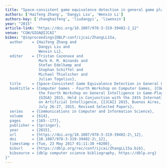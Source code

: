 ```yaml
---
title: "Space-consistent game equivalence detection in general game playing"
authors: ['Haifeng Zhang', 'Dangyi Liu', 'Wenxin Li']
authors-key: ['zhanghaifeng', 'liudangyi', 'liwenxin']
year: "2015"
article-link: "https://doi.org/10.1007/978-3-319-39402-2_12"
venue: "CGW/GIGA@IJCAI"
bibex: "@inproceedings{DBLP:conf/ijcai/ZhangLL15a,
  author    = {Haifeng Zhang and
               Dangyi Liu and
               Wenxin Li},
  editor    = {Tristan Cazenave and
               Mark H. M. Winands and
               Stefan Edelkamp and
               Stephan Schiffel and
               Michael Thielscher and
               Julian Togelius},
  title     = {Space-Consistent Game Equivalence Detection in General Game Playing},
  booktitle = {Computer Games - Fourth Workshop on Computer Games, {CGW} 2015, and
               the Fourth Workshop on General Intelligence in Game-Playing Agents,
               {GIGA} 2015, Held in Conjunction with the 24th International Conference
               on Artificial Intelligence, {IJCAI} 2015, Buenos Aires, Argentina,
               July 26-27, 2015, Revised Selected Papers},
  series    = {Communications in Computer and Information Science},
  volume    = {614},
  pages     = {165--177},
  publisher = {Springer},
  year      = {2015},
  url       = {https://doi.org/10.1007/978-3-319-39402-2\_12},
  doi       = {10.1007/978-3-319-39402-2\_12},
  timestamp = {Tue, 23 May 2017 01:11:30 +0200},
  biburl    = {https://dblp.org/rec/conf/ijcai/ZhangLL15a.bib},
  bibsource = {dblp computer science bibliography, https://dblp.org}
}"
---
```

